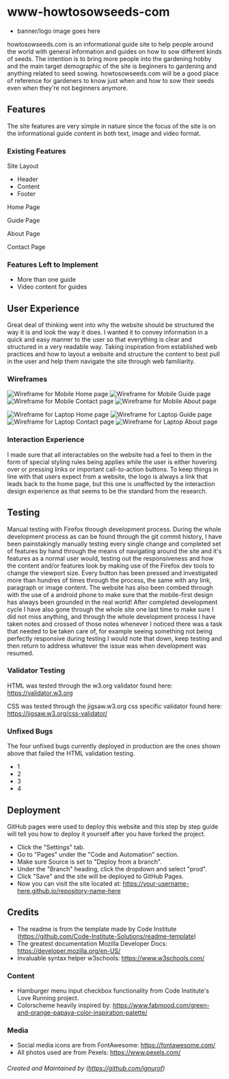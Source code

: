 # www-howtosowseeds-com

- banner/logo image goes here

howtosowseeds.com is an informational guide site to help people around the world with general information and guides on how to sow different kinds of seeds.
The intention is to bring more people into the gardening hobby and the main target demographic of the site is beginners to gardening and anything related to seed sowing. 
howtosowseeds.com will be a good place of reference for gardeners to know just when and how to sow their seeds even when they're not beginners anymore.

## Features 
The site features are very simple in nature since the focus of the site is on the informational guide content in both text, image and video format.

### Existing Features

Site Layout
- Header
- Content
- Footer

Home Page

Guide Page

About Page

Contact Page

### Features Left to Implement

- More than one guide
- Video content for guides

## User Experience

Great deal of thinking went into why the website should be structured the way it is and look the way it does.
I wanted it to convey information in a quick and easy manner to the user so that everything is clear and structured in a very readable way.
Taking inspiration from established web practices and how to layout a website and structure the content to best pull in the user and help them navigate the site through web familiarity.

### Wireframes

![Wireframe for Mobile Home page](https://www.ignurof.com/wireframes/howtosowseeds/wireframe_mobile_home.png)
![Wireframe for Mobile Guide page](https://www.ignurof.com/wireframes/howtosowseeds/wireframe_mobile_guide.png)
![Wireframe for Mobile Contact page](https://www.ignurof.com/wireframes/howtosowseeds/wireframe_mobile_contact.png)
![Wireframe for Mobile About page](https://www.ignurof.com/wireframes/howtosowseeds/wireframe_mobile_about.png)

![Wireframe for Laptop Home page](https://www.ignurof.com/wireframes/howtosowseeds/wireframe_laptop_home.png)
![Wireframe for Laptop Guide page](https://www.ignurof.com/wireframes/howtosowseeds/wireframe_laptop_guide.png)
![Wireframe for Laptop Contact page](https://www.ignurof.com/wireframes/howtosowseeds/wireframe_laptop_contact.png)
![Wireframe for Laptop About page](https://www.ignurof.com/wireframes/howtosowseeds/wireframe_laptop_about.png)

### Interaction Experience

I made sure that all interactables on the website had a feel to them in the form of special styling rules being applies while the user is either hovering over or pressing links or important call-to-action buttons.
To keep things in line with that users expect from a website, the logo is always a link that leads back to the home page, but this one is unaffected by the interaction design experience as that seems to be the standard from the research.

## Testing 

Manual testing with Firefox through development process.
During the whole development process as can be found through the git commit history, I have been painstakingly manually testing every single change and completed set of features by hand through the means of navigating around the site and it's features as a normal user would, testing out the responsiveness and how the content and/or features look by making use of the Firefox dev tools to change the viewport size.
Every button has been pressed and investigated more than hundres of times through the process, the same with any link, paragraph or image content.
The website has also been combed through with the use of a android phone to make sure that the mobile-first design has always been grounded in the real world!
After completed development cycle I have also gone through the whole site one last time to make sure I did not miss anything, and through the whole development process I have taken notes and crossed of those notes whenever I noticed there was a task that needed to be taken care of, for example seeing something not being perfectly responsive during testing I would note that down, keep testing and then return to address whatever the issue was when development was resumed.

### Validator Testing 

HTML was tested through the w3.org validator found here: https://validator.w3.org

CSS was tested through the jigsaw.w3.org css specific validator found here: https://jigsaw.w3.org/css-validator/

### Unfixed Bugs

The four unfixed bugs currently deployed in production are the ones shown above that failed the HTML validation testing.
- 1
- 2
- 3
- 4

## Deployment

GitHub pages were used to deploy this website and this step by step guide will tell you how to deploy it yourself after you have forked the project.

- Click the "Settings" tab. 
- Go to "Pages" under the "Code and Automation" section. 
- Make sure Source is set to "Deploy from a branch".
- Under the "Branch" heading, click the dropdown and select "prod".
- Click "Save" and the site will be deployed to GitHub Pages.
- Now you can visit the site located at: https://your-username-here.github.io/repository-name-here

## Credits 

- The readme is from the template made by Code Institute (https://github.com/Code-Institute-Solutions/readme-template)
- The greatest documentation Mozilla Developer Docs: https://developer.mozilla.org/en-US/
- Invaluable syntax helper w3schools: https://www.w3schools.com/

### Content 

- Hamburger menu input checkbox functionality from Code Institute's Love Running project.
- Colorscheme heavily inspired by: https://www.fabmood.com/green-and-orange-papaya-color-inspiration-palette/

### Media

- Social media icons are from FontAwesome: https://fontawesome.com/
- All photos used are from Pexels: https://www.pexels.com/

###### Created and Maintained by (https://github.com/ignurof)
